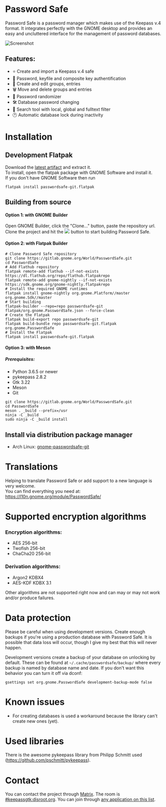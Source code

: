 # Password Safe
Password Safe is a password manager which makes use of the Keepass v.4 format.
It integrates perfectly with the GNOME desktop and provides an easy and uncluttered interface for the management of password databases.

![Screenshot](https://terminal.run/stuff/overview.png)

## Features:
* ⭐ Create and import a Keepass v.4 safe
* 🔐 Password, keyfile and composite key authentification
* 📝 Create and edit groups, entries
* 🗑 Move and delete groups and entries
* 🎲 Password randomizer
* 🛠 Database password changing
* 🔎 Search tool with local, global and fulltext filter
* 🕐 Automatic database lock during inactivity

# Installation
## Development Flatpak
Download the [latest artifact](https://gitlab.gnome.org/World/PasswordSafe/-/jobs/artifacts/master/download?job=flatpak) and extract it.  
To install, open the flatpak package with GNOME Software and install it.  
If you don't have GNOME Software then run
```
flatpak install passwordsafe-git.flatpak
```


## Building from source


#### Option 1: with GNOME Builder
Open GNOME Builder, click the "Clone..." button, paste the repository url.
Clone the project and hit the ![](https://terminal.run/stuff/run_button.png) button to start building Password Safe.

#### Option 2: with Flatpak Builder
```
# Clone Password Safe repository
git clone https://gitlab.gnome.org/World/PasswordSafe.git
cd PasswordSafe
# Add Flathub repository
flatpak remote-add flathub --if-not-exists https://dl.flathub.org/repo/flathub.flatpakrepo
flatpak remote-add gnome-nightly --if-not-exists https://sdk.gnome.org/gnome-nightly.flatpakrepo
# Install the required GNOME runtimes
flatpak install gnome-nightly org.gnome.Platform//master org.gnome.Sdk//master
# Start building
flatpak-builder --repo=repo passwordsafe-git flatpak/org.gnome.PasswordSafe.json --force-clean
# Create the Flatpak
flatpak build-export repo passwordsafe-git
flatpak build-bundle repo passwordsafe-git.flatpak org.gnome.PasswordSafe
# Install the Flatpak
flatpak install passwordsafe-git.flatpak

```


#### Option 3: with Meson
##### Prerequisites:
* Python 3.6.5 or newer
* pykeepass 2.8.2
* Gtk 3.22
* Meson
* Git

```
git clone https://gitlab.gnome.org/World/PasswordSafe.git
cd PasswordSafe
meson . _build --prefix=/usr
ninja -C _build
sudo ninja -C _build install
```

## Install via distribution package manager
* Arch Linux: [gnome-passwordsafe-git](https://aur.archlinux.org/packages/gnome-passwordsafe-git/)

# Translations
Helping to translate Password Safe or add support to a new language is very welcome.  
You can find everything you need at: https://l10n.gnome.org/module/PasswordSafe/

# Supported encryption algorithms
### Encryption algorithms:
* AES 256-bit
* Twofish 256-bit
* ChaCha20 256-bit

### Derivation algorithms:
* Argon2 KDBX4
* AES-KDF KDBX 3.1

Other algorithms are not supported right now and can may or may not work and/or produce failures.

# Data protection
Please be careful when using development versions. Create enough backups if you're using a production database with Password Safe. It is possible that data loss will occur, though I give my best that this will never happen.  

Development versions create a backup of your database on unlocking by default. These can be found at ```~/.cache/passwordsafe/backup/``` where every backup is named by database name and date. If you don't want this behavior you can turn it off via dconf:  
```
gsettings set org.gnome.PasswordSafe development-backup-mode false
```

# Known issues
* For creating databases is used a workaround because the library can't create new ones (yet).

# Used libraries
There is the awesome pykeepass library from Philipp Schmitt used (https://github.com/pschmitt/pykeepass).

# Contact
You can contact the project through [Matrix](https://matrix.org). The room is
[#keepassgtk:disroot.org](https://matrix.to/#/#keepassgtk:disroot.org). You can
join through [any application on this list](https://matrix.org/docs/projects/try-matrix-now.html).
